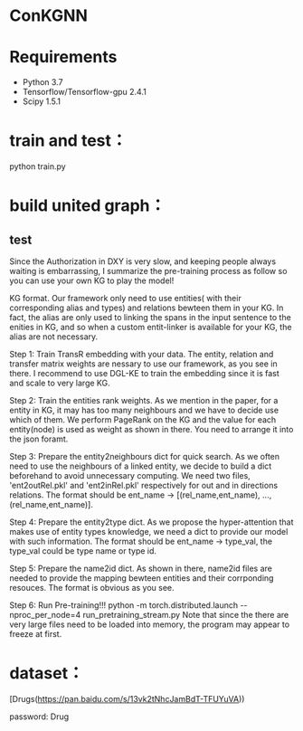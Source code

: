 # ConKGNN

# Requirements

* Python 3.7
* Tensorflow/Tensorflow-gpu 2.4.1
* Scipy 1.5.1

# train and test：
python train.py

# build united graph：
## test
Since the Authorization in DXY is very slow, and keeping people always waiting is embarrassing, I summarize the pre-training process as follow so you can use your own KG to play the model!

KG format.
Our framework only need to use entities( with their corresponding alias and types) and relations bewteen them in your KG. In fact, the alias are only used to linking the spans in the input sentence to the enities in KG, and so when a custom entit-linker is available for your KG, the alias are not necessary.

Step 1: Train TransR embedding with your data.
The entity, relation and transfer matrix weights are nessary to use our framework, as you see in there. I recommend to use DGL-KE to train the embedding since it is fast and scale to very large KG.

Step 2: Train the entities rank weights.
As we mention in the paper, for a entity in KG, it may has too many neighbours and we have to decide use which of them. We perform PageRank on the KG and the value for each entity(node) is used as weight as shown in there. You need to arrange it into the json foramt.

Step 3: Prepare the entity2neighbours dict for quick search.
As we often need to use the neighbours of a linked entity, we decide to build a dict beforehand to avoid unnecessary computing. We need two files, 'ent2outRel.pkl' and 'ent2inRel.pkl' respectively for out and in directions relations. The format should be ent_name -> [(rel_name,ent_name), ..., (rel_name,ent_name)].

Step 4: Prepare the entity2type dict.
As we propose the hyper-attention that makes use of entity types knowledge, we need a dict to provide our model with such information. The format should be ent_name -> type_val, the type_val could be type name or type id.

Step 5: Prepare the name2id dict.
As shown in there, name2id files are needed to provide the mapping bewteen entities and their corrponding resouces. The format is obvious as you see.

Step 6: Run Pre-training!!!
python -m torch.distributed.launch --nproc_per_node=4 run_pretraining_stream.py
Note that since the there are very large files need to be loaded into memory, the program may appear to freeze at first.

# dataset：
[Drugs(https://pan.baidu.com/s/13vk2tNhcJamBdT-TFUYuVA))

password: Drug

